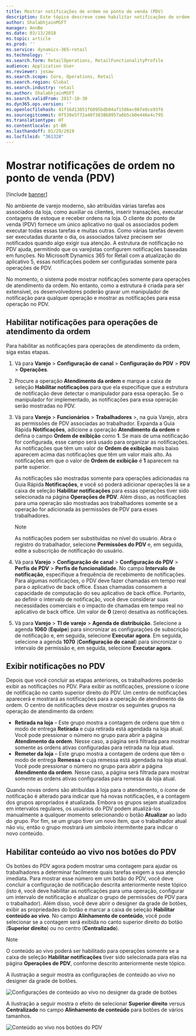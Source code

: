 ```yaml
---
title: Mostrar notificações de ordem no ponto de venda (PDV)
description: Este tópico descreve como habilitar notificações de ordem no ponto de venda e a estrutura de notificação. Com o tempo, os desenvolvedores poderão estender essas notificações a operações além das operações de atendimento da ordem.
author: ShalabhjainMSFT
manager: AnnBe
ms.date: 03/13/2018
ms.topic: article
ms.prod: ''
ms.service: dynamics-365-retail
ms.technology: ''
ms.search.form: RetailOperations, RetailFunctionalityProfile
audience: Application User
ms.reviewer: josaw
ms.search.scope: Core, Operations, Retail
ms.search.region: Global
ms.search.industry: retail
ms.author: ShalabhjainMSFT
ms.search.validFrom: 2017-10-30
ms.dyn365.ops.version: ''
ms.openlocfilehash: 41f16d13051f6095bdb04af1586ec06fe0ce93f6
ms.sourcegitcommit: 0f530e5f72a40f383868957a6b5cb0e446e4c795
ms.translationtype: HT
ms.contentlocale: pt-BR
ms.lasthandoff: 01/29/2019
ms.locfileid: "361328"
---
```

# <a name="show-order-notifications-in-the-point-of-sale-pos"></a>Mostrar notificações de ordem no ponto de venda (PDV)

[!include [banner](includes/banner.md)]

No ambiente de varejo moderno, são atribuídas várias tarefas aos associados da loja, como auxiliar os clientes, inserir transações, executar contagens de estoque e receber ordens na loja. O cliente do ponto de venda (PDV) fornece um único aplicativo no qual os associados podem executar todas essas tarefas e muitas outras. Como várias tarefas devem ser executadas durante o dia, os associados talvez precisem ser notificados quando algo exigir sua atenção. A estrutura de notificação no PDV ajuda, permitindo que os varejistas configurem notificações baseadas em funções. No Microsoft Dynamics 365 for Retail com a atualização do aplicativo 5, essas notificações podem ser configuradas somente para operações de PDV.

No momento, o sistema pode mostrar notificações somente para operações de atendimento da ordem. No entanto, como a estrutura é criada para ser extensível, os desenvolvedores poderão gravar um manipulador de notificação para qualquer operação e mostrar as notificações para essa operação no PDV.

## <a name="enable-notifications-for-order-fulfillment-operations"></a>Habilitar notificações para operações de atendimento da ordem

Para habilitar as notificações para operações de atendimento da ordem, siga estas etapas.

1. Vá para **Varejo** &gt; **Configuração de canal** &gt; **Configuração do PDV** &gt; **PDV** &gt; **Operações**.
2. Procure a operação **Atendimento da ordem** e marque a caixa de seleção **Habilitar notificações** para que ela especifique que a estrutura de notificação deve detectar o manipulador para essa operação. Se o manipulador for implementado, as notificações para essa operação serão mostradas no PDV.
3. Vá para **Varejo** &gt; **Funcionários** &gt; **Trabalhadores** &gt;, na guia Varejo, abra as permissões de PDV associadas ao trabalhador. Expanda a Guia Rápida **Notificações**, adicione a operação **Atendimento da ordem** e defina o campo **Ordem de exibição** como **1**. Se mais de uma notificação for configurada, esse campo será usado para organizar as notificações. As notificações que têm um valor de **Ordem de exibição** mais baixo aparecem acima das notificações que têm um valor mais alto. As notificações em que o valor de **Ordem de exibição** é **1** aparecem na parte superior.

    As notificações são mostradas somente para operações adicionadas na Guia Rápida **Notificações**, e você só poderá adicionar operações lá se a caixa de seleção **Habilitar notificações** para essas operações tiver sido selecionada na página **Operações de PDV**. Além disso, as notificações para uma operação são mostradas aos trabalhadores somente se a operação for adicionada às permissões de PDV para esses trabalhadores.

    > [!NOTE]
    > As notificações podem ser substituídas no nível do usuário. Abra o registro do trabalhador, selecione **Permissões do PDV** e, em seguida, edite a subscrição de notificação do usuário.

4. Vá para **Varejo** &gt; **Configuração de canal** &gt; **Configuração do PDV** &gt; **Perfis de PDV** &gt; **Perfis de funcionalidade**. No campo **Intervalo de notificação**, especifique a frequência de recebimento de notificações. Para algumas notificações, o PDV deve fazer chamadas em tempo real para o aplicativo de back office. Essas chamadas consomem a capacidade de computação do seu aplicativo de back office. Portanto, ao definir o intervalo de notificação, você deve considerar suas necessidades comerciais e o impacto de chamadas em tempo real no aplicativo de back office. Um valor de **0** (zero) desativa as notificações.
5. Vá para **Varejo** &gt; **TI de varejo** &gt; **Agenda de distribuição**. Selecione a agenda **1060** (**Equipe**) para sincronizar as configurações de subscrição de notificação e, em seguida, selecione **Executar agora**. Em seguida, selecione a agenda **1070** (**Configuração do canal**) para sincronizar o intervalo de permissão e, em seguida, selecione **Executar agora**.

## <a name="view-notifications-in-the-pos"></a>Exibir notificações no PDV

Depois que você concluir as etapas anteriores, os trabalhadores poderão exibir as notificações no PDV. Para exibir as notificações, pressione o ícone de notificação no canto superior direito do PDV. Um centro de notificações aparecerá e mostrará as notificações para a operação de atendimento da ordem. O centro de notificações deve mostrar os seguintes grupos na operação de atendimento da ordem:

- **Retirada na loja** – Este grupo mostra a contagem de ordens que têm o modo de entrega **Retirada** e cuja retirada está agendada na loja atual. Você pode pressionar o número no grupo para abrir a página **Atendimento da ordem**. Nesse caso, a página será filtrada para mostrar somente as ordens ativas configuradas para retirada na loja atual.
- **Remeter da loja** – Este grupo mostra a contagem de ordens que têm o modo de entrega **Remessa** e cuja remessa está agendada na loja atual. Você pode pressionar o número no grupo para abrir a página **Atendimento da ordem**. Nesse caso, a página será filtrada para mostrar somente as ordens ativas configuradas para remessa da loja atual.

Quando novas ordens são atribuídas à loja para o atendimento, o ícone de notificação é alterado para indicar que há novas notificações, e a contagem dos grupos apropriados é atualizada. Embora os grupos sejam atualizados em intervalos regulares, os usuários do PDV podem atualizá-los manualmente a qualquer momento selecionando o botão **Atualizar** ao lado do grupo. Por fim, se um grupo tiver um novo item, que o trabalhador atual não viu, então o grupo mostrará um símbolo intermitente para indicar o novo conteúdo.

## <a name="enable-live-content-on-pos-buttons"></a>Habilitar conteúdo ao vivo nos botões do PDV

Os botões do PDV agora podem mostrar uma contagem para ajudar os trabalhadores a determinar facilmente quais tarefas exigem a sua atenção imediata. Para mostrar esse número em um botão do PDV, você deve concluir a configuração de notificação descrita anteriormente neste tópico (isto é, você deve habilitar as notificações para uma operação, configurar um intervalo de notificação e atualizar o grupo de permissões de PDV para o trabalhador). Além disso, você deve abrir o designer da grade de botões, exibir as propriedades do botão e marcar a caixa de seleção **Habilitar conteúdo ao vivo**. No campo **Alinhamento de conteúdo**, você pode selecionar se a contagem será exibida no canto superior direito do botão (**Superior direito**) ou no centro (**Centralizado**).

> [!NOTE]
> O conteúdo ao vivo poderá ser habilitado para operações somente se a caixa de seleção **Habilitar notificações** tiver sido selecionada para elas na página **Operações de PDV**, conforme descrito anteriormente neste tópico.

A ilustração a seguir mostra as configurações de conteúdo ao vivo no designer da grade de botões.

![Configurações de conteúdo ao vivo no designer da grade de botões](./media/ButtonGridDesigner.png "Configurações de conteúdo ao vivo no designer da grade de botões")

A ilustração a seguir mostra o efeito de selecionar **Superior direito** versus **Centralizado** no campo **Alinhamento de conteúdo** para botões de vários tamanhos.

![Conteúdo ao vivo nos botões do PDV](./media/ButtonsWithLiveContent.png "Conteúdo ao vivo nos botões do PDV")
